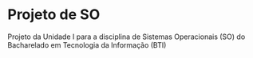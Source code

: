 # Projeto de SO
Projeto da Unidade I para a disciplina de Sistemas Operacionais (SO) do Bacharelado em Tecnologia da Informação (BTI)
